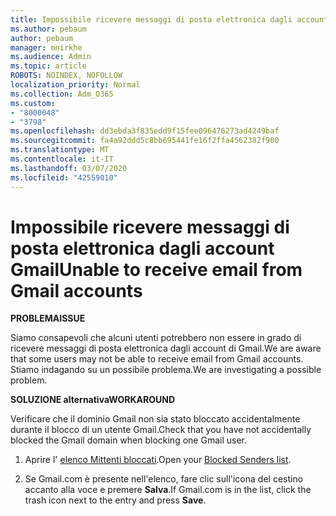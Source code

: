 ```yaml
---
title: Impossibile ricevere messaggi di posta elettronica dagli account Gmail
ms.author: pebaum
author: pebaum
manager: mnirkhe
ms.audience: Admin
ms.topic: article
ROBOTS: NOINDEX, NOFOLLOW
localization_priority: Normal
ms.collection: Adm_O365
ms.custom:
- "8000048"
- "3798"
ms.openlocfilehash: dd3ebda3f835edd9f15fee096476273ad4249baf
ms.sourcegitcommit: fa4a92ddd5c8bb695441fe16f2ffa4562382f900
ms.translationtype: MT
ms.contentlocale: it-IT
ms.lasthandoff: 03/07/2020
ms.locfileid: "42559010"
---
```

# <a name="unable-to-receive-email-from-gmail-accounts"></a><span data-ttu-id="4f673-102">Impossibile ricevere messaggi di posta elettronica dagli account Gmail</span><span class="sxs-lookup"><span data-stu-id="4f673-102">Unable to receive email from Gmail accounts</span></span>

<span data-ttu-id="4f673-103">**PROBLEMA**</span><span class="sxs-lookup"><span data-stu-id="4f673-103">**ISSUE**</span></span>

<span data-ttu-id="4f673-104">Siamo consapevoli che alcuni utenti potrebbero non essere in grado di ricevere messaggi di posta elettronica dagli account di Gmail.</span><span class="sxs-lookup"><span data-stu-id="4f673-104">We are aware that some users may not be able to receive email from Gmail accounts.</span></span> <span data-ttu-id="4f673-105">Stiamo indagando su un possibile problema.</span><span class="sxs-lookup"><span data-stu-id="4f673-105">We are investigating a possible problem.</span></span>

<span data-ttu-id="4f673-106">**SOLUZIONE alternativa**</span><span class="sxs-lookup"><span data-stu-id="4f673-106">**WORKAROUND**</span></span>

<span data-ttu-id="4f673-107">Verificare che il dominio Gmail non sia stato bloccato accidentalmente durante il blocco di un utente Gmail.</span><span class="sxs-lookup"><span data-stu-id="4f673-107">Check that you have not accidentally blocked the Gmail domain when blocking one Gmail user.</span></span>

1. <span data-ttu-id="4f673-108">Aprire l' [elenco Mittenti bloccati](https://go.microsoft.com/fwlink/?linkid=2121010).</span><span class="sxs-lookup"><span data-stu-id="4f673-108">Open your [Blocked Senders list](https://go.microsoft.com/fwlink/?linkid=2121010).</span></span>

2. <span data-ttu-id="4f673-109">Se Gmail.com è presente nell'elenco, fare clic sull'icona del cestino accanto alla voce e premere **Salva**.</span><span class="sxs-lookup"><span data-stu-id="4f673-109">If Gmail.com is in the list, click the trash icon next to the entry and press **Save**.</span></span>
